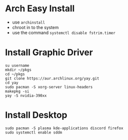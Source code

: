 # Arch Easy Install


- use `archinstall`
- chroot in to the system
- use the command `systemctl disable fstrim.timer`


# Install Graphic Driver
```
su username
mkdir ~/pkgs
cd ~/pkgs
git clone https://aur.archlinux.org/yay.git
cd yay
sudo pacman -S xorg-server linux-headers
makepkg -si
yay -S nvidia-390xx
```

# Install Desktop
```
sudo pacman -S plasma kde-applications discord firefox
sudo systemctl enable sddm
```
